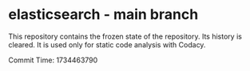 # elasticsearch - main branch

This repository contains the frozen state of the repository.
Its history is cleared. It is used only for static code
analysis with Codacy.

Commit Time: 1734463790